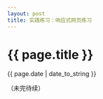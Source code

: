 ```yaml
---
layout: post
title: 实践练习：响应式网页练习
---
```


{{ page.title }}
================
<p class="meta">{{ page.date | date_to_string }}</p>

（未完待续）















